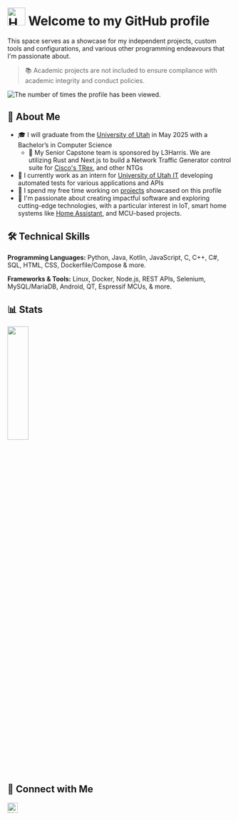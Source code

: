 # <img src="https://media.giphy.com/media/hvRJCLFzcasrR4ia7z/giphy.gif" width="40" alt="Hand Wave Emoji Animation"> Welcome to my GitHub profile
This space serves as a showcase for my independent projects, custom tools and configurations, and various other programming endeavours that I'm passionate about.

> 📚 Academic projects are not included to ensure compliance with academic integrity and conduct policies.

<img src="https://komarev.com/ghpvc/?username=mwdle&style=flat-square&color=blue" alt="The number of times the profile has been viewed.">

## 👤 About Me

* 🎓 I will graduate from the [University of Utah](https://www.utah.edu/) in May 2025 with a Bachelor’s in Computer Science
  * 📖 My Senior Capstone team is sponsored by L3Harris. We are utilizing Rust and Next.js to build a Network Traffic Generator control suite for [Cisco's TRex](https://trex-tgn.cisco.com/), and other NTGs
* 💼 I currently work as an intern for [University of Utah IT](https://it.utah.edu/) developing automated tests for various applications and APIs
* 📐 I spend my free time working on [projects](https://github.com/mwdle?tab=repositories) showcased on this profile
* 💭 I'm passionate about creating impactful software and exploring cutting-edge technologies, with a particular interest in IoT, smart home systems like [Home Assistant](https://www.home-assistant.io/), and MCU-based projects.

## 🛠 Technical Skills

**Programming Languages:** Python, Java, Kotlin, JavaScript, C, C++, C#, SQL, HTML, CSS, Dockerfile/Compose & more.

**Frameworks & Tools:** Linux, Docker, Node.js, REST APIs, Selenium, MySQL/MariaDB, Android, QT, Espressif MCUs, & more.

## 📊 Stats

<img src="https://github-readme-stats.vercel.app/api/top-langs/?username=mwdle&langs_count=8&layout=compact&theme=radical&hide_border=true" width=30.5% height=25.5%/>

## 🤝 Connect with Me

<a href="https://www.linkedin.com/in/mwdle"><img align="top" height="23px" src="https://img.shields.io/badge/-linkedin\mwdle-blue?style=flat&logo=Linkedin&logoColor=white" alt="LinkedIn Badge"></a>
